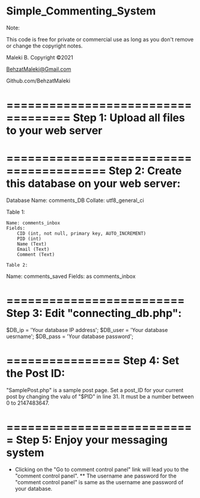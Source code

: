 # Simple_Commenting_System
Note:

This code is free for private or commercial use as long as you don't remove or change the copyright notes.

Maleki B. Copyright ©2021

BehzatMaleki@Gmail.com

Github.com/BehzatMaleki


===================================
Step 1:
Upload all files to your web server
===================================



========================================
Step 2:
Create this database on your web server:
========================================
Database Name:
	comments_DB
Collate: 
	utf8_general_ci

Table 1: 
````````
Name: comments_inbox
Fields:
	CID (int, not null, primary key, AUTO_INCREMENT)
	PID (int)
	Name (Text)
	Email (Text)
	Comment (Text)

Table 2: 
````````
Name: comments_saved
Fields:	as comments_inbox




=========================
Step 3:
Edit "connecting_db.php":
=========================
$DB_ip = 'Your database IP address';
$DB_user = 'Your database uesrname';
$DB_pass = 'Your database password';




================
Step 4:
Set the Post ID:
================
"SamplePost.php" is a sample post page. Set a post_ID for your current post by changing the valu of "$PID" in line 31. 
It must be a number between 0 to 2147483647.




===========================
Step 5:
Enjoy your messaging system
===========================
* Clicking on the "Go to comment control panel" link will lead you to the "comment control panel".
** The username ane password for the "comment control panel"  is same as the username ane password of your database.
